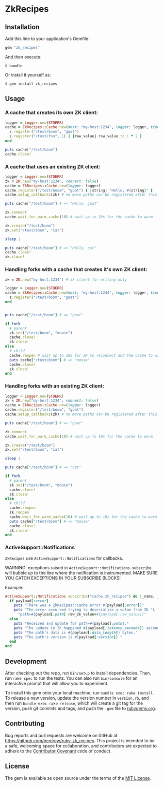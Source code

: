 # ZkRecipes

## Installation

Add this line to your application's Gemfile:

```ruby
gem "zk_recipes"
```

And then execute:

    $ bundle

Or install it yourself as:

    $ gem install zk_recipes

## Usage

### A cache that creates its own ZK client:

```ruby
logger = Logger.new(STDERR)
cache = ZkRecipes::Cache.new(host: "my-host:1234", logger: logger, timeout: 10, zk_opts: { timeout: 5 }) do |z|
  z.register("/test/boom", "goat")
  z.register("/test/foo", 1) { |raw_value| raw_value.to_i * 2 }
end

puts cache["/test/boom"]
cache.close!
```

### A cache that uses an existing ZK client:

```ruby
logger = Logger.new(STDERR)
zk = ZK.new("my-host:1234", connect: false)
cache = ZkRecipes::Cache.new(logger: logger)
cache.register("/test/boom", "goat") { |string| "Hello, #{string}" }
cache.setup_callbacks(zk) # no more paths can be registered after this

puts cache["/test/boom"] # => "Hello, goat"

zk.connect
cache.wait_for_warm_cache(10) # wait up to 10s for the cache to warm

zk.create("/test/boom")
zk.set("/test/boom", "cat")

sleep 1

puts cache["/test/boom"] # => "Hello, cat"
cache.close!
zk.close!
```

### Handling forks with a cache that creates it's own ZK client:

```ruby
zk = ZK.new("my-host:1234") # zk client for writing only

logger = Logger.new(STDERR)
cache = ZkRecipes::Cache.new(host: "my-host:1234", logger: logger, timeout: 10) do |z|
  z.register("/test/boom", "goat")
end


puts cache["/test/boom"] # => "goat"

if fork
  # parent
  zk.set("/test/boom", "mouse")
  cache.close!
  zk.close!
else
  # child
  cache.reopen # wait up to 10s for ZK to reconnect and the cache to warm
  puts cache["/test/boom"] # => "mouse"
  cache.close!
  zk.close!
end
```

### Handling forks with an existing ZK client:

```ruby
logger = Logger.new(STDERR)
zk = ZK.new("my-host:1234", connect: false)
cache = ZkRecipes::Cache.new(logger: logger)
cache.register("/test/boom", "goat")
cache.setup_callbacks(zk) # no more paths can be registered after this

puts cache["/test/boom"] # => "goat"

zk.connect
cache.wait_for_warm_cache(10) # wait up to 10s for the cache to warm

zk.create("/test/boom")
zk.set("/test/boom", "cat")

sleep 1

puts cache["/test/boom"] # => "cat"

if fork
  # parent
  zk.set("/test/boom", "mouse")
  cache.close!
  zk.close!
else
  # child
  cache.reopen
  zk.reopen
  cache.wait_for_warm_cache(10) # wait up to 10s for the cache to warm again
  puts cache["/test/boom"] # => "mouse"
  cache.close!
  zk.close!
end
```

### ActiveSupport::Notifications

`ZkRecipes` use `ActiveSupport::Notifications` for callbacks.

WARNING: exceptions raised in `ActiveSupport::Notifications.subscribe` will
bubble up to the line where the notification is instrumented. MAKE SURE YOU
CATCH EXCEPTIONS IN YOUR SUBSCRIBE BLOCKS!

Example:

```ruby
ActiveSupport::Notifications.subscribe("cache.zk_recipes") do |_name, _start, _finish, _id, payload|
  if payload[:error]
    puts "There was a ZkRecipes::Cache error #{payload[:error]}"
    puts "The error occurred trying to deserialize a value from ZK "\
      "path=#{payload[:path] raw_zk_value=#{payload[:raw_value]}"
  else
    puts "Received and update for path=#{payload[:path}."
    puts "The update in ZK happened #{payload[:latency_seconds]} seconds ago."
    puts "The path's data is #{payload[:data_length]} bytes."
    puts "The path's version is #{payload[:version]}."
  end
end
```

## Development

After checking out the repo, run `bin/setup` to install dependencies. Then, run
`rake spec` to run the tests. You can also run `bin/console` for an interactive
prompt that will allow you to experiment.

To install this gem onto your local machine, run `bundle exec rake install`. To
release a new version, update the version number in `version.rb`, and then run
`bundle exec rake release`, which will create a git tag for the version, push
git commits and tags, and push the `.gem` file to
[rubygems.org](https://rubygems.org).

## Contributing

Bug reports and pull requests are welcome on GitHub at
https://github.com/nerdrew/ruby-zk_recipes. This project is intended to be a
safe, welcoming space for collaboration, and contributors are expected to
adhere to the [Contributor Covenant](http://contributor-covenant.org) code of
conduct.


## License

The gem is available as open source under the terms of the [MIT
License](http://opensource.org/licenses/MIT).

